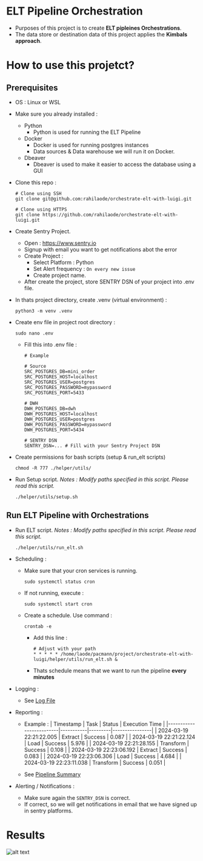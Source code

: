# ELT Pipeline Orchestration

- Purposes of this project is to create **ELT pipleines Orchestrations**.
- The data store or destination data of this project applies the **Kimbals approach**.

# How to use this projetct?
## Prerequisites
- OS : Linux or WSL
- Make sure you already installed :
    - Python
        - Python is used for running the ELT Pipeline
    - Docker
        - Docker is used for running postgres instances
        - Data sources & Data warehouse we will run it on Docker.
    - Dbeaver
        - Dbeaver is used to make it easier to access the database using a GUI

- Clone this repo :
  ```
  # Clone using SSH
  git clone git@github.com:rahilaode/orchestrate-elt-with-luigi.git
  ```
  ```
  # Clone using HTTPS
  git clone https://github.com/rahilaode/orchestrate-elt-with-luigi.git
  ```
- Create Sentry Project.
  - Open : https://www.sentry.io
  - Signup with email you want to get notifications abot the error
  - Create Project :
    - Select Platform : Python
    - Set Alert frequency : `On every new issue`
    - Create project name.
  - After create the project, store SENTRY DSN of your project into .env file.

- In thats project directory, create .venv (virtual environment) :
  ```
  python3 -m venv .venv
  ```

- Create env file in project root directory :
  ```
  sudo nano .env
  ```
  - Fill this into .env file :
    ```
    # Example 

    # Source
    SRC_POSTGRES_DB=mini_order
    SRC_POSTGRES_HOST=localhost
    SRC_POSTGRES_USER=postgres
    SRC_POSTGRES_PASSWORD=mypassword
    SRC_POSTGRES_PORT=5433

    # DWH
    DWH_POSTGRES_DB=dwh
    DWH_POSTGRES_HOST=localhost
    DWH_POSTGRES_USER=postgres
    DWH_POSTGRES_PASSWORD=mypassword
    DWH_POSTGRES_PORT=5434

    # SENTRY DSN
    SENTRY_DSN=... # Fill with your Sentry Project DSN
    ```

- Create permissions for bash scripts (setup & run_elt scripts)
  ```
  chmod -R 777 ./helper/utils/
  ```
- Run Setup script. *Notes : Modify paths specified in this script. Please read this script.*
  ```
  ./helper/utils/setup.sh 
  ```

## Run ELT Pipeline with Orchestrations
- Run ELT script. *Notes : Modify paths specified in this script. Please read this script.*
  ```
  ./helper/utils/run_elt.sh 
  ```
- Scheduling :
  - Make sure that your cron services is running. 
    ```
    sudo systemctl status cron
    ```
  - If not running, execute :
    ```
    sudo systemctl start cron
    ```
  - Create a schedule. Use command :
    ```
    crontab -e
    ```
    - Add this line :
      ```
      # Adjust with your path
      * * * * * /home/laode/pacmann/project/orchestrate-elt-with-luigi/helper/utils/run_elt.sh &
      ```
    - Thats schedule means that we want to run the pipeline **every minutes**

- Logging :
  - See [Log File](https://github.com/rahilaode/orchestrate-elt-with-luigi/blob/master/logs/logs.log)

- Reporting :
  - Example :
    | Timestamp               | Task      | Status  | Execution Time |
    |-------------------------|-----------|---------|----------------|
    | 2024-03-19 22:21:22.005 | Extract   | Success | 0.087          |
    | 2024-03-19 22:21:22.124 | Load      | Success | 5.976          |
    | 2024-03-19 22:21:28.155 | Transform | Success | 0.108          |
    | 2024-03-19 22:23:06.192 | Extract   | Success | 0.083          |
    | 2024-03-19 22:23:06.306 | Load      | Success | 4.684          |
    | 2024-03-19 22:23:11.038 | Transform | Success | 0.051          |

  - See [Pipeline Summary](https://github.com/rahilaode/orchestrate-elt-with-luigi/blob/master/pipeline_summary.csv)


- Alerting / Notifications :
  - Make sure again the `SENTRY_DSN` is correct.
  - If correct, so we will get notifications in email that we have signed up in sentry platforms.

# Results
![alt text](https://sekolahdata-assets.s3.ap-southeast-1.amazonaws.com/notebook-images/mde-data-storage/09-12.png)